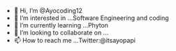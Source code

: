 - 👋 Hi, I’m @Ayocoding12
- 👀 I’m interested in ...Software Engineering and coding
- 🌱 I’m currently learning ...Phyton 
- 💞️ I’m looking to collaborate on ...
- 📫 How to reach me ...Twitter:@itsayopapi

<!---
Ayocoding12/Ayocoding12 is a ✨ special ✨ repository because its `README.md` (this file) appears on your GitHub profile.
You can click the Preview link to take a look at your changes.
--->
